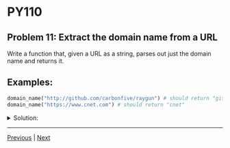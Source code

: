 # PY110
## Problem 11: Extract the domain name from a URL

Write a function that, given a URL as a string, parses out just the domain
name and returns it.

## Examples:

```python
domain_name("http://github.com/carbonfive/raygun") # should return "github"
domain_name("https://www.cnet.com") # should return "cnet"
```

<details>
<summary>Solution:</summary>

```python
def domain_name(url):
    url = url.replace('http://', '').replace('https://', '')
    url = url.replace('www.', '')
    domain = url.split('.')[0].split('/')[0]
    return domain
```

</details>

---

[Previous](10.md) | [Next](12.md)
